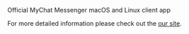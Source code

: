 Official MyChat Messenger macOS and Linux client app

For more detailed information please check out the [our site](https://nsoft-s.com/en/index.html).